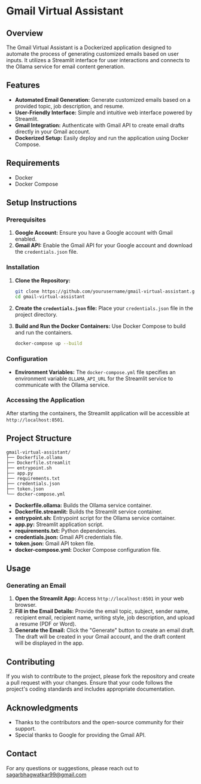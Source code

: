 # Gmail Virtual Assistant

## Overview
The Gmail Virtual Assistant is a Dockerized application designed to automate the process of generating customized emails based on user inputs. It utilizes a Streamlit interface for user interactions and connects to the Ollama service for email content generation.

## Features
- **Automated Email Generation:** Generate customized emails based on a provided topic, job description, and resume.
- **User-Friendly Interface:** Simple and intuitive web interface powered by Streamlit.
- **Gmail Integration:** Authenticate with Gmail API to create email drafts directly in your Gmail account.
- **Dockerized Setup:** Easily deploy and run the application using Docker Compose.

## Requirements
- Docker
- Docker Compose

## Setup Instructions

### Prerequisites
1. **Google Account:** Ensure you have a Google account with Gmail enabled.
2. **Gmail API:** Enable the Gmail API for your Google account and download the `credentials.json` file.

### Installation

1. **Clone the Repository:**
   ```bash
   git clone https://github.com/yourusername/gmail-virtual-assistant.git
   cd gmail-virtual-assistant
   ```

2. **Create the `credentials.json` file:**
   Place your `credentials.json` file in the project directory.

3. **Build and Run the Docker Containers:**
   Use Docker Compose to build and run the containers.
   ```bash
   docker-compose up --build
   ```

### Configuration
- **Environment Variables:**
  The `docker-compose.yml` file specifies an environment variable `OLLAMA_API_URL` for the Streamlit service to communicate with the Ollama service.

### Accessing the Application
After starting the containers, the Streamlit application will be accessible at `http://localhost:8501`.

## Project Structure

```
gmail-virtual-assistant/
├── Dockerfile.ollama
├── Dockerfile.streamlit
├── entrypoint.sh
├── app.py
├── requirements.txt
├── credentials.json
├── token.json
└── docker-compose.yml
```

- **Dockerfile.ollama:** Builds the Ollama service container.
- **Dockerfile.streamlit:** Builds the Streamlit service container.
- **entrypoint.sh:** Entrypoint script for the Ollama service container.
- **app.py:** Streamlit application script.
- **requirements.txt:** Python dependencies.
- **credentials.json:** Gmail API credentials file.
- **token.json:** Gmail API token file.
- **docker-compose.yml:** Docker Compose configuration file.

## Usage

### Generating an Email
1. **Open the Streamlit App:** Access `http://localhost:8501` in your web browser.
2. **Fill in the Email Details:** Provide the email topic, subject, sender name, recipient email, recipient name, writing style, job description, and upload a resume (PDF or Word).
3. **Generate the Email:** Click the "Generate" button to create an email draft. The draft will be created in your Gmail account, and the draft content will be displayed in the app.

## Contributing
If you wish to contribute to the project, please fork the repository and create a pull request with your changes. Ensure that your code follows the project's coding standards and includes appropriate documentation.

## Acknowledgments
- Thanks to the contributors and the open-source community for their support.
- Special thanks to Google for providing the Gmail API.

## Contact
For any questions or suggestions, please reach out to sagarbhagwatkar99@gmail.com
